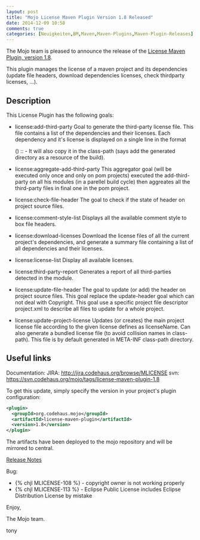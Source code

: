 ```yaml
---
layout: post
title: "Mojo License Maven Plugin Version 1.8 Released"
date: 2014-12-09 10:58
comments: true
categories: [Neuigkeiten,BM,Maven,Maven-Plugins,Maven-Plugin-Releases]
---
```

The Mojo team is pleased to announce the release of the [License Maven Plugin,
version 1.8](http://mojo.codehaus.org/license-maven-plugin).


This plugin manages the license of a maven project and its dependencies (update
file headers, download dependencies licenses, check thirdparty licenses, ...).

Description
-----------

This License Plugin has the following goals:

* license:add-third-party
  Goal to generate the third-party license file. This file contains a list of
  the dependencies and their licenses. Each dependency and it's license is
  displayed on a single line in the format

   (<license-name>) <project-name> <groupId>:<artifactId>:<version> -
  <project-url>
  It will also copy it in the class-path (says add the generated directory as a
  resource of the build).

* license:aggregate-add-third-party
  This aggregator goal (will be executed only once and only on pom projects)
  executed the add-third-party on all his modules (in a parellel build cycle)
  then aggreates all the third-party files in final one in the pom project.

* license:check-file-header
  The goal to check if the state of header on project source files.

* license:comment-style-list
  Displays all the available comment style to box file headers.

* license:download-licenses
  Download the license files of all the current project's dependencies, and
  generate a summary file containing a list of all dependencies and their
  licenses.

* license:license-list
  Display all available licenses.

* license:third-party-report
  Generates a report of all third-parties detected in the module.

* license:update-file-header
  The goal to update (or add) the header on project source files. This goal
  replace the update-header goal which can not deal with Copyright. This goal
  use a specific project file descriptor project.xml to describe all files to
  update for a whole project.

* license:update-project-license
  Updates (or creates) the main project license file according to the given
  license defines as licenseName. Can also generate a bundled license file (to
  avoid collision names in class-path). This file is by default generated in
  META-INF class-path directory.

Useful links
------------

Documentation: JIRA: http://jira.codehaus.org/browse/MLICENSE
svn:  https://svn.codehaus.org/mojo/tags/license-maven-plugin-1.8

To get this update, simply specify the version in your project's plugin
configuration: 

```xml
<plugin>
  <groupId>org.codehaus.mojo</groupId>
  <artifactId>license-maven-plugin</artifactId>
  <version>1.8</version>
</plugin>
```

<!-- more -->

The artifacts have been deployed to the mojo repository and will be
mirrored to central.

[Release Notes](http://jira.codehaus.org/secure/ReleaseNote.jspa?projectId=12330&version=20802)

Bug:

 * {% chjl MLICENSE-108 %} - copyright owner is not working properly
 * {% chjl MLICENSE-113 %} - Eclipse Public License includes Eclipse Distribution License by mistake

Enjoy,

The Mojo team.

tony
